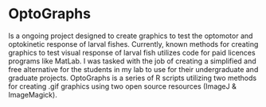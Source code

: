 # OptoGraphs
Is a ongoing project designed to create graphics to test the optomotor and optokinetic response of larval fishes. Currently, known methods for creating graphics to test visual response of larval fish utilizes code for paid licences programs like MatLab. I was tasked with the job of creating a simplified and free alternative for the students in my lab to use for their undergraduate and graduate projects. OptoGraphs is a series of R scripts utilizing two methods for creating .gif graphics using two open source resources (ImageJ & ImageMagick). 
